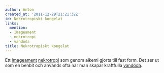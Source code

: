 ```yaml
---
author: Anton
created_at: '2011-12-29T21:21:32Z'
id: Nekrotropiskt kongelat
links:
  mention:
  - Imageament
  - nekrotropi
  - vandöda
title: Nekrotropiskt kongelat
---
```


Ett [Imageament][] [nekrotropi] som genom alkemi gjorts till fast form. Det ser ut som en benbit och
används ofta när man skapar kraftfulla [vandöda].

  [Imageament]: Imageament
  [nekrotropi]: nekrotropi
  [vandöda]: vandöda
